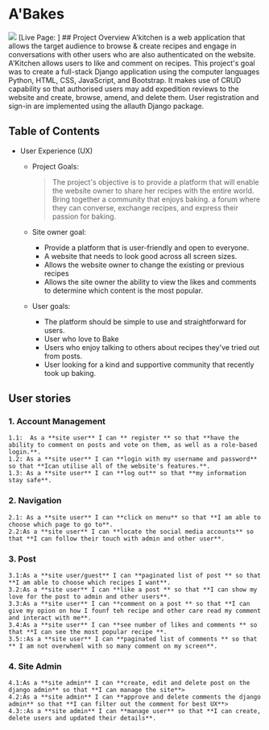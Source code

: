 # A'Bakes
<img src=#>
[Live Page: ]
## Project Overview
A'kitchen is a web application that allows the target audience to browse & create recipes and engage in conversations with other users who are also authenticated on the website. A'Kitchen allows users to like and comment on recipes. 
This project's goal was to create a full-stack Django application using the computer languages Python, HTML, CSS, JavaScript, and Bootstrap. It makes use of CRUD capability so that authorised users may add expedition reviews to the website and create, browse, amend, and delete them. User registration and sign-in are implemented using the allauth Django package.

## Table of Contents
- User Experience (UX)
    - Project Goals:
        > The project's objective is to provide a platform that will enable the website owner to share her recipes with the entire world. Bring together a community that enjoys baking. a forum where they can converse, exchange recipes, and express their passion for baking.
         
    - Site owner goal:
        - Provide a platform that is user-friendly and open to everyone.
        - A website that needs to look good across all screen sizes.
        - Allows the website owner to change the existing or previous recipes
        - Allows the site owner the ability to view the likes and comments to determine which content is the most popular.

    - User goals:
        - The platform should be simple to use and straightforward for users.
        - User who love to Bake
        - Users who enjoy talking to others about recipes they've tried out from posts.
        - User looking for a kind and supportive community that recently took up baking.

## User stories 
### 1. Account Management
    1.1:  As a **site user** I can ** register ** so that **have the ability to comment on posts and vote on them, as well as a role-based login.**.
    1.2: As a **site user** I can **login with my username and password** so that **Ican utilise all of the website's features.**. 
    1.3: As a **site user** I can **log out** so that **my information stay safe**.
### 2. Navigation
    2.1: As a **site user** I can **click on menu** so that **I am able to choose which page to go to**.
    2.2:As a **site user** I can **locate the social media accounts** so that **I can follow their touch with admin and other user**.
### 3. Post
    3.1:As a **site user/guest** I can **paginated list of post ** so that **I am able to choose which recipes I want**.
    3.2:As a **site user** I can **like a post ** so that **I can show my love for the post to admin and other users**.
    3.3:As a **site user** I can **comment on a post ** so that **I can give my opion on how I founf teh recipe and other care read my comment and interact with me**.
    3.4:As a **site user** I can **see number of likes and comments ** so that **I can see the most popular recipe **.
    3.5::As a **site user** I can **paginated list of comments ** so that ** I am not overwheml with so many comment on my screen**.
### 4. Site Admin 
    4.1:As a **site admin** I can **create, edit and delete post on the django admin** so that **I can manage the site**>
    4.2:As a **site admin** I can **approve and delete comments the django admin** so that **I can filter out the comment for best UX**>
    4.3::As a **site admin** I can **manage user** so that **I can create, delete users and updated their details**.